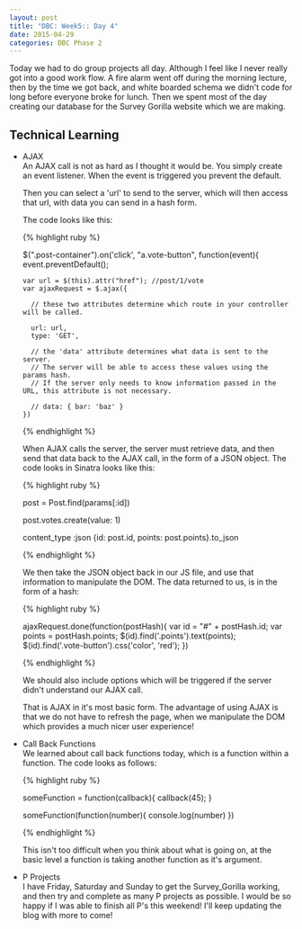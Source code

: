 ```yaml
---
layout: post
title: "DBC: Week5:: Day 4"
date: 2015-04-29
categories: DBC Phase 2
---
```


Today we had to do group projects all day. Although I feel like I never really got into a good work flow. A fire alarm went off during the morning lecture, then by the time we got back, and white boarded schema we didn't code for long before everyone broke for lunch. Then we spent most of the day creating our database for the Survey Gorilla website which we are making.

<h2>Technical Learning </h2>

<ul>
  <li>AJAX</li>
  An AJAX call is not as hard as I thought it would be. You simply create an event listener. When the event is triggered you prevent the default.

  Then you can select a 'url' to send to the server, which will then access that url, with data you can send in a hash form.

  The code looks like this:

{% highlight ruby %}

$(".post-container").on('click', "a.vote-button", function(event){
    event.preventDefault();


    var url = $(this).attr("href"); //post/1/vote
    var ajaxRequest = $.ajax({

      // these two attributes determine which route in your controller will be called.

      url: url,
      type: 'GET',

      // the 'data' attribute determines what data is sent to the server.
      // The server will be able to access these values using the params hash.
      // If the server only needs to know information passed in the URL, this attribute is not necessary.

      // data: { bar: 'baz' }
    })


{% endhighlight %}





When AJAX calls the server, the server must retrieve data, and then send that data back to the AJAX call, in the form of a JSON object. The code looks in Sinatra looks like this:

{% highlight ruby %}

 post = Post.find(params[:id])

  post.votes.create(value: 1)

  content_type :json
  {id: post.id, points: post.points}.to_json

{% endhighlight %}

We then take the JSON object back in our JS file, and use that information to manipulate the DOM. The data returned to us, is in the form of a hash:


{% highlight ruby %}

   ajaxRequest.done(function(postHash){
      var id = "#" + postHash.id;
      var points = postHash.points;
      $(id).find('.points').text(points);
      $(id).find('.vote-button').css('color', 'red');
    })

{% endhighlight %}

We should also include options which will be triggered if the server didn't understand our AJAX call.

That is AJAX in it's most basic form. The advantage of using AJAX is that we do not have to refresh the page, when we manipulate the DOM which provides a much nicer user experience!



  <li>Call Back Functions </li>
We learned about call back functions today, which is a function within a function. The code looks as follows:

{% highlight ruby %}

someFunction = function(callback){
  callback(45);
}

someFunction(function(number){
  console.log(number)
})

{% endhighlight %}

This isn't too difficult when you think about what is going on, at the basic level a function is taking another function as it's argument.

  <li>P Projects </li>
  I have Friday, Saturday and Sunday to get the Survey_Gorilla working, and then try and complete as many P projects as possible. I would be so happy if I was able to finish all P's this weekend! I'll keep updating the blog with more to come!

</ul>

